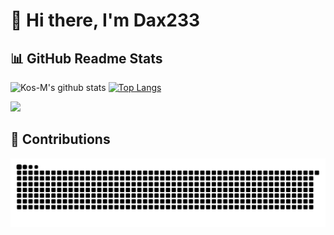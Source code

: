 # 👋 Hi there, I'm Dax233

## 📊 GitHub Readme Stats

<div float="right"> 

![Kos-M's github stats](https://github-readme-stats.vercel.app/api?username=Dax233&show_icons=true&theme=gruvbox) 
[![Top Langs](https://github-readme-stats.vercel.app/api/top-langs/?username=Dax233&layout=compact&theme=gruvbox)](https://github.com/anuraghazra/github-readme-stats)
</div>

 ![](https://komarev.com/ghpvc/?username=Dax233&color=lightgrey)

## 🐍 Contributions

<picture>
  <source media="(prefers-color-scheme: dark)" srcset="https://raw.githubusercontent.com/Dax233/Dax233/output/github-contribution-grid-snake-dark.svg">
  <source media="(prefers-color-scheme: light)" srcset="https://raw.githubusercontent.com/Dax233/Dax233/output/github-contribution-grid-snake.svg">
  <img alt="github contribution grid snake animation" src="https://raw.githubusercontent.com/Dax233/Dax233/output/github-contribution-grid-snake.svg">
</picture>
<!--
**Dax233/Dax233** is a ✨ _special_ ✨ repository because its `README.md` (this file) appears on your GitHub profile.

Here are some ideas to get you started:

- 🔭 I’m currently working on ...
- 🌱 I’m currently learning ...
- 👯 I’m looking to collaborate on ...
- 🤔 I’m looking for help with ...
- 💬 Ask me about ...
- 📫 How to reach me: ...
- 😄 Pronouns: ...
- ⚡ Fun fact: ...
-->
